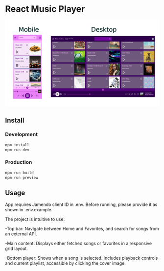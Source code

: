 # React Music Player

![website screenshots](https://github.com/LukasJanusk/Music-Factory/blob/main/screenshots/music-factory-2025-09-25-1.jpg?raw=true)

## Install

### Development

```
npm install
npm run dev
```

### Production

```
npm run build
npm run preview
```

## Usage

App requires Jamendo client ID in .env. Before running, please provide it as shown in .env.example.

The project is intuitive to use:

-Top bar: Navigate between Home and Favorites, and search for songs from an external API.

-Main content: Displays either fetched songs or favorites in a responsive grid layout.

-Bottom player: Shows when a song is selected. Includes playback controls and current playlist, accessible by clicking the cover image.
